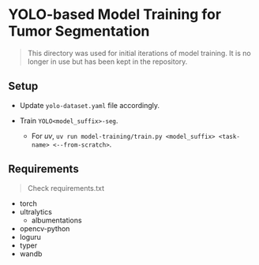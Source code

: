 # YOLO-based Model Training for Tumor Segmentation

> This directory was used for initial iterations of model training. It is no longer in use but has been kept in the repository.

## Setup

- Update `yolo-dataset.yaml` file accordingly.
  
- Train `YOLO<model_suffix>-seg`.

  - For *uv*, `uv run model-training/train.py <model_suffix> <task-name> <--from-scratch>`.

## Requirements

> Check requirements.txt

- torch
- ultralytics
  - albumentations
- opencv-python
- loguru
- typer
- wandb
